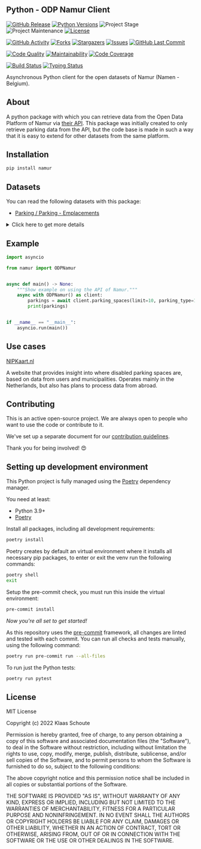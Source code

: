## Python - ODP Namur Client

<!-- PROJECT SHIELDS -->
[![GitHub Release][releases-shield]][releases]
[![Python Versions][python-versions-shield]][pypi]
![Project Stage][project-stage-shield]
![Project Maintenance][maintenance-shield]
[![License][license-shield]](LICENSE)

[![GitHub Activity][commits-shield]][commits-url]
[![Forks][forks-shield]][forks-url]
[![Stargazers][stars-shield]][stars-url]
[![Issues][issues-shield]][issues-url]
[![GitHub Last Commit][last-commit-shield]][commits-url]

[![Code Quality][code-quality-shield]][code-quality]
[![Maintainability][maintainability-shield]][maintainability-url]
[![Code Coverage][codecov-shield]][codecov-url]

[![Build Status][build-shield]][build-url]
[![Typing Status][typing-shield]][typing-url]

Asynchronous Python client for the open datasets of Namur (Namen - Belgium).

## About

A python package with which you can retrieve data from the Open Data Platform of Namur via [their API][api]. This package was initially created to only retrieve parking data from the API, but the code base is made in such a way that it is easy to extend for other datasets from the same platform.

## Installation

```bash
pip install namur
```

## Datasets

You can read the following datasets with this package:

- [Parking / Parking - Emplacements][parking]

<details>
    <summary>Click here to get more details</summary>

### Parking spaces

- **limit** (default: 10) - How many results you want to retrieve.
- **parking_type** (default: None) - See the list below to find the corresponding number.

| parking_type | number |
| :--------------- | :--------: |
| Place normale | 1 |
| Devant accès/garage | 2 |
| PMR | 3 |
| Dépose-minute | 4 |
| Livraison | 5 |
| Police | 6 |

| Variable | Type | Description |
| :------- | :--- | :---------- |
| `spot_id` | string | The id of the parking spot |
| `parking_type` | string | The type of parking of the parking spot |
| `street` | string | The street name where this parking spot is located |
| `longitude` | float | The longitude of the parking spot |
| `latitude` | float | The latitude of the parking spot |
| `created_at` | datetime | |
| `updated_at` | datetime | |
</details>

## Example

```python
import asyncio

from namur import ODPNamur


async def main() -> None:
    """Show example on using the API of Namur."""
    async with ODPNamur() as client:
        parkings = await client.parking_spaces(limit=10, parking_type=1)
        print(parkings)


if __name__ == "__main__":
    asyncio.run(main())
```

## Use cases

[NIPKaart.nl][nipkaart]

A website that provides insight into where disabled parking spaces are, based
on data from users and municipalities. Operates mainly in the Netherlands, but
also has plans to process data from abroad.

## Contributing

This is an active open-source project. We are always open to people who want to
use the code or contribute to it.

We've set up a separate document for our
[contribution guidelines](CONTRIBUTING.md).

Thank you for being involved! :heart_eyes:

## Setting up development environment

This Python project is fully managed using the [Poetry][poetry] dependency
manager.

You need at least:

- Python 3.9+
- [Poetry][poetry-install]

Install all packages, including all development requirements:

```bash
poetry install
```

Poetry creates by default an virtual environment where it installs all
necessary pip packages, to enter or exit the venv run the following commands:

```bash
poetry shell
exit
```

Setup the pre-commit check, you must run this inside the virtual environment:

```bash
pre-commit install
```

*Now you're all set to get started!*

As this repository uses the [pre-commit][pre-commit] framework, all changes
are linted and tested with each commit. You can run all checks and tests
manually, using the following command:

```bash
poetry run pre-commit run --all-files
```

To run just the Python tests:

```bash
poetry run pytest
```

## License

MIT License

Copyright (c) 2022 Klaas Schoute

Permission is hereby granted, free of charge, to any person obtaining a copy
of this software and associated documentation files (the "Software"), to deal
in the Software without restriction, including without limitation the rights
to use, copy, modify, merge, publish, distribute, sublicense, and/or sell
copies of the Software, and to permit persons to whom the Software is
furnished to do so, subject to the following conditions:

The above copyright notice and this permission notice shall be included in all
copies or substantial portions of the Software.

THE SOFTWARE IS PROVIDED "AS IS", WITHOUT WARRANTY OF ANY KIND, EXPRESS OR
IMPLIED, INCLUDING BUT NOT LIMITED TO THE WARRANTIES OF MERCHANTABILITY,
FITNESS FOR A PARTICULAR PURPOSE AND NONINFRINGEMENT. IN NO EVENT SHALL THE
AUTHORS OR COPYRIGHT HOLDERS BE LIABLE FOR ANY CLAIM, DAMAGES OR OTHER
LIABILITY, WHETHER IN AN ACTION OF CONTRACT, TORT OR OTHERWISE, ARISING FROM,
OUT OF OR IN CONNECTION WITH THE SOFTWARE OR THE USE OR OTHER DEALINGS IN THE
SOFTWARE.

[api]: https://data.namur.be/
[parking]: https://data.namur.be/explore/dataset/namur-parking-emplacements
[nipkaart]: https://www.nipkaart.nl

<!-- MARKDOWN LINKS & IMAGES -->
[build-shield]: https://github.com/klaasnicolaas/python-namur/actions/workflows/tests.yaml/badge.svg
[build-url]: https://github.com/klaasnicolaas/python-namur/actions/workflows/tests.yaml
[code-quality-shield]: https://img.shields.io/lgtm/grade/python/g/klaasnicolaas/python-namur.svg?logo=lgtm&logoWidth=18
[code-quality]: https://lgtm.com/projects/g/klaasnicolaas/python-namur/context:python
[commits-shield]: https://img.shields.io/github/commit-activity/y/klaasnicolaas/python-namur.svg
[commits-url]: https://github.com/klaasnicolaas/python-namur/commits/main
[codecov-shield]: https://codecov.io/gh/klaasnicolaas/python-namur/branch/main/graph/badge.svg?token=OZgV3Ib3Er
[codecov-url]: https://codecov.io/gh/klaasnicolaas/python-namur
[forks-shield]: https://img.shields.io/github/forks/klaasnicolaas/python-namur.svg
[forks-url]: https://github.com/klaasnicolaas/python-namur/network/members
[issues-shield]: https://img.shields.io/github/issues/klaasnicolaas/python-namur.svg
[issues-url]: https://github.com/klaasnicolaas/python-namur/issues
[license-shield]: https://img.shields.io/github/license/klaasnicolaas/python-namur.svg
[last-commit-shield]: https://img.shields.io/github/last-commit/klaasnicolaas/python-namur.svg
[maintenance-shield]: https://img.shields.io/maintenance/yes/2022.svg
[maintainability-shield]: https://api.codeclimate.com/v1/badges/cb6cb45c337d037071b7/maintainability
[maintainability-url]: https://codeclimate.com/github/klaasnicolaas/python-namur/maintainability
[project-stage-shield]: https://img.shields.io/badge/project%20stage-experimental-yellow.svg
[pypi]: https://pypi.org/project/namur/
[python-versions-shield]: https://img.shields.io/pypi/pyversions/namur
[typing-shield]: https://github.com/klaasnicolaas/python-namur/actions/workflows/typing.yaml/badge.svg
[typing-url]: https://github.com/klaasnicolaas/python-namur/actions/workflows/typing.yaml
[releases-shield]: https://img.shields.io/github/release/klaasnicolaas/python-namur.svg
[releases]: https://github.com/klaasnicolaas/python-namur/releases
[stars-shield]: https://img.shields.io/github/stars/klaasnicolaas/python-namur.svg
[stars-url]: https://github.com/klaasnicolaas/python-namur/stargazers

[poetry-install]: https://python-poetry.org/docs/#installation
[poetry]: https://python-poetry.org
[pre-commit]: https://pre-commit.com
